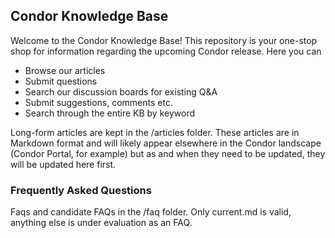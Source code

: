 ## Condor Knowledge Base

Welcome to the Condor Knowledge Base! This repository is your one-stop shop for information regarding the upcoming Condor release. Here you can
 - Browse our articles
 - Submit questions
 - Search our discussion boards for existing Q&A
 - Submit suggestions, comments etc.
 - Search through the entire KB by keyword



Long-form articles are kept in the /articles folder. These articles are in Markdown format and will likely appear elsewhere in the Condor landscape (Condor Portal, for example) but as and when they need to be updated, they will be updated here first.

### Frequently Asked Questions
Faqs and candidate FAQs in the /faq folder. Only current.md is valid, anything else is under evaluation as an FAQ.


